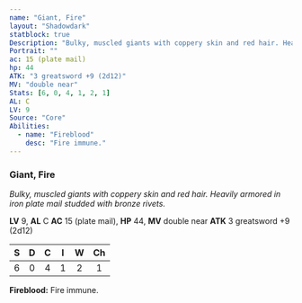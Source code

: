 ```yaml
---
name: "Giant, Fire"
layout: "Shadowdark"
statblock: true
Description: "Bulky, muscled giants with coppery skin and red hair. Heavily armored in iron plate mail studded with bronze rivets."
Portrait: ""
ac: 15 (plate mail)
hp: 44
ATK: "3 greatsword +9 (2d12)"
MV: "double near"
Stats: [6, 0, 4, 1, 2, 1]
AL: C
LV: 9
Source: "Core"
Abilities:
  - name: "Fireblood"
    desc: "Fire immune."
---
```


### Giant, Fire

_Bulky, muscled giants with coppery skin and red hair. Heavily armored in iron plate mail studded with bronze rivets._

**LV** 9, **AL** C
**AC** 15 (plate mail), **HP** 44, **MV** double near
**ATK** 3 greatsword +9 (2d12)

|  S  |  D  |  C  |  I  |  W  |  Ch  |
|:---:|:---:|:---:|:---:|:---:|:----:|
| 6 | 0 | 4 | 1 | 2 | 1 |

**Fireblood:** Fire immune.

